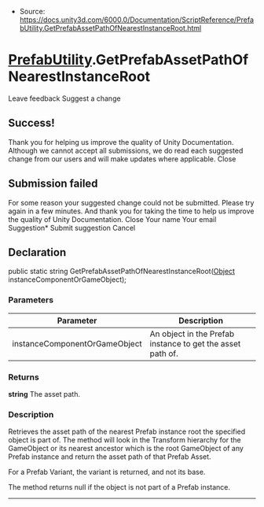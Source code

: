 * Source: https://docs.unity3d.com/6000.0/Documentation/ScriptReference/PrefabUtility.GetPrefabAssetPathOfNearestInstanceRoot.html

#  [PrefabUtility](https://docs.unity3d.com/6000.0/Documentation/ScriptReference/PrefabUtility.html).GetPrefabAssetPathOfNearestInstanceRoot
Leave feedback
Suggest a change
## Success!
Thank you for helping us improve the quality of Unity Documentation. Although we cannot accept all submissions, we do read each suggested change from our users and will make updates where applicable.
Close
## Submission failed
For some reason your suggested change could not be submitted. Please <a>try again</a> in a few minutes. And thank you for taking the time to help us improve the quality of Unity Documentation.
Close
Your name Your email Suggestion* Submit suggestion
Cancel
## Declaration
public static string GetPrefabAssetPathOfNearestInstanceRoot([Object](https://docs.unity3d.com/6000.0/Documentation/ScriptReference/Object.html) instanceComponentOrGameObject); 
### Parameters
Parameter | Description  
---|---  
instanceComponentOrGameObject | An object in the Prefab instance to get the asset path of.  
### Returns
**string** The asset path. 
### Description
Retrieves the asset path of the nearest Prefab instance root the specified object is part of.
The method will look in the Transform hierarchy for the GameObject or its nearest ancestor which is the root GameObject of any Prefab instance and return the asset path of that Prefab Asset.  
  
For a Prefab Variant, the variant is returned, and not its base.  
  
The method returns null if the object is not part of a Prefab instance.
* * *
